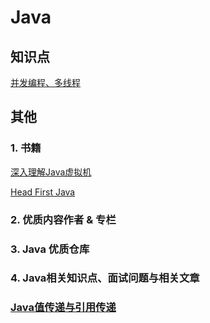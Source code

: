 # Java

## 知识点

[并发编程、多线程](https://github.com/DinghaoLI/learning-list/blob/master/Java/Thread_Note.md)


## 其他

### 1. 书籍

[深入理解Java虚拟机]()

[Head First Java]()

### 2. 优质内容作者 & 专栏


### 3. Java 优质仓库


### 4. Java相关知识点、面试问题与相关文章


### [Java值传递与引用传递](https://juejin.im/post/5bce68226fb9a05ce46a0476)

